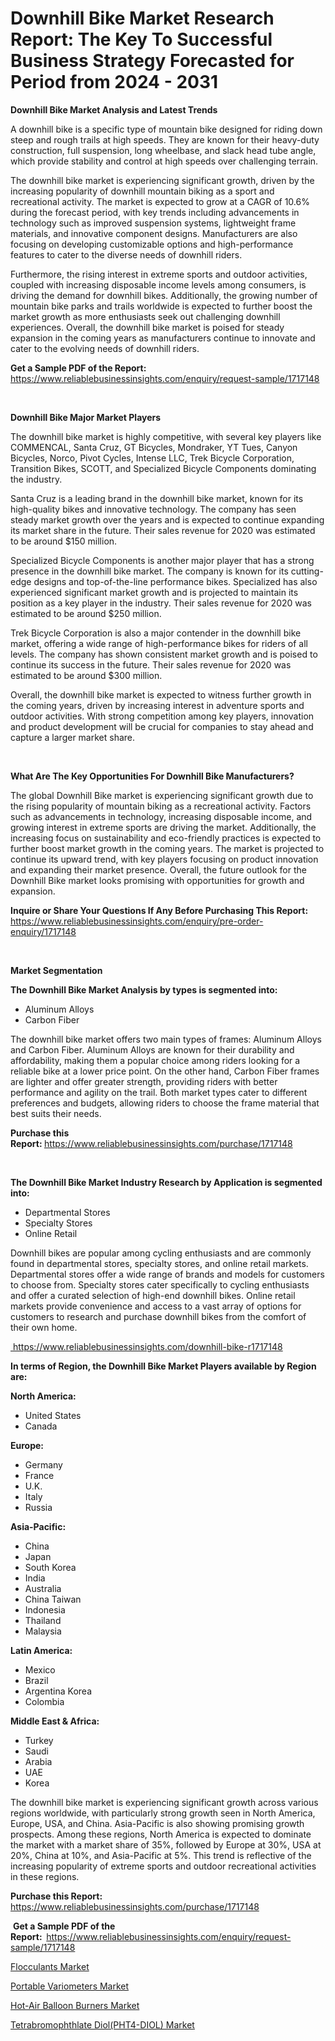 <p><h1>Downhill Bike Market Research Report: The Key To Successful Business Strategy Forecasted for Period from 2024 - 2031</h1></p><p><strong>Downhill Bike Market Analysis and Latest Trends</strong></p>
<p><p>A downhill bike is a specific type of mountain bike designed for riding down steep and rough trails at high speeds. They are known for their heavy-duty construction, full suspension, long wheelbase, and slack head tube angle, which provide stability and control at high speeds over challenging terrain.</p><p>The downhill bike market is experiencing significant growth, driven by the increasing popularity of downhill mountain biking as a sport and recreational activity. The market is expected to grow at a CAGR of 10.6% during the forecast period, with key trends including advancements in technology such as improved suspension systems, lightweight frame materials, and innovative component designs. Manufacturers are also focusing on developing customizable options and high-performance features to cater to the diverse needs of downhill riders.</p><p>Furthermore, the rising interest in extreme sports and outdoor activities, coupled with increasing disposable income levels among consumers, is driving the demand for downhill bikes. Additionally, the growing number of mountain bike parks and trails worldwide is expected to further boost the market growth as more enthusiasts seek out challenging downhill experiences. Overall, the downhill bike market is poised for steady expansion in the coming years as manufacturers continue to innovate and cater to the evolving needs of downhill riders.</p></p>
<p><strong>Get a Sample PDF of the Report:&nbsp;</strong> <a href="https://www.reliablebusinessinsights.com/enquiry/request-sample/1717148">https://www.reliablebusinessinsights.com/enquiry/request-sample/1717148</a></p>
<p>&nbsp;</p>
<p><strong>Downhill Bike Major Market Players</strong></p>
<p><p>The downhill bike market is highly competitive, with several key players like COMMENCAL, Santa Cruz, GT Bicycles, Mondraker, YT Tues, Canyon Bicycles, Norco, Pivot Cycles, Intense LLC, Trek Bicycle Corporation, Transition Bikes, SCOTT, and Specialized Bicycle Components dominating the industry. </p><p>Santa Cruz is a leading brand in the downhill bike market, known for its high-quality bikes and innovative technology. The company has seen steady market growth over the years and is expected to continue expanding its market share in the future. Their sales revenue for 2020 was estimated to be around $150 million.</p><p>Specialized Bicycle Components is another major player that has a strong presence in the downhill bike market. The company is known for its cutting-edge designs and top-of-the-line performance bikes. Specialized has also experienced significant market growth and is projected to maintain its position as a key player in the industry. Their sales revenue for 2020 was estimated to be around $250 million.</p><p>Trek Bicycle Corporation is also a major contender in the downhill bike market, offering a wide range of high-performance bikes for riders of all levels. The company has shown consistent market growth and is poised to continue its success in the future. Their sales revenue for 2020 was estimated to be around $300 million.</p><p>Overall, the downhill bike market is expected to witness further growth in the coming years, driven by increasing interest in adventure sports and outdoor activities. With strong competition among key players, innovation and product development will be crucial for companies to stay ahead and capture a larger market share.</p></p>
<p>&nbsp;</p>
<p><strong>What Are The Key Opportunities For Downhill Bike Manufacturers?</strong></p>
<p><p>The global Downhill Bike market is experiencing significant growth due to the rising popularity of mountain biking as a recreational activity. Factors such as advancements in technology, increasing disposable income, and growing interest in extreme sports are driving the market. Additionally, the increasing focus on sustainability and eco-friendly practices is expected to further boost market growth in the coming years. The market is projected to continue its upward trend, with key players focusing on product innovation and expanding their market presence. Overall, the future outlook for the Downhill Bike market looks promising with opportunities for growth and expansion.</p></p>
<p><strong>Inquire or Share Your Questions If Any Before Purchasing This Report:</strong> <a href="https://www.reliablebusinessinsights.com/enquiry/pre-order-enquiry/1717148">https://www.reliablebusinessinsights.com/enquiry/pre-order-enquiry/1717148</a></p>
<p>&nbsp;</p>
<p><strong>Market Segmentation</strong></p>
<p><strong>The Downhill Bike Market Analysis by types is segmented into:</strong></p>
<p><ul><li>Aluminum Alloys</li><li>Carbon Fiber</li></ul></p>
<p><p>The downhill bike market offers two main types of frames: Aluminum Alloys and Carbon Fiber. Aluminum Alloys are known for their durability and affordability, making them a popular choice among riders looking for a reliable bike at a lower price point. On the other hand, Carbon Fiber frames are lighter and offer greater strength, providing riders with better performance and agility on the trail. Both market types cater to different preferences and budgets, allowing riders to choose the frame material that best suits their needs.</p></p>
<p><strong>Purchase this Report:&nbsp;</strong><a href="https://www.reliablebusinessinsights.com/purchase/1717148">https://www.reliablebusinessinsights.com/purchase/1717148</a></p>
<p>&nbsp;</p>
<p><strong>The Downhill Bike Market Industry Research by Application is segmented into:</strong></p>
<p><ul><li>Departmental Stores</li><li>Specialty Stores</li><li>Online Retail</li></ul></p>
<p><p>Downhill bikes are popular among cycling enthusiasts and are commonly found in departmental stores, specialty stores, and online retail markets. Departmental stores offer a wide range of brands and models for customers to choose from. Specialty stores cater specifically to cycling enthusiasts and offer a curated selection of high-end downhill bikes. Online retail markets provide convenience and access to a vast array of options for customers to research and purchase downhill bikes from the comfort of their own home.</p></p>
<p><a href="https://www.reliablebusinessinsights.com/downhill-bike-r1717148">&nbsp;https://www.reliablebusinessinsights.com/downhill-bike-r1717148</a></p>
<p><strong>In terms of Region, the Downhill Bike Market Players available by Region are:</strong></p>
<p>
    <p> <strong> North America: </strong>
        <ul>
            <li>United States</li>
            <li>Canada</li>
        </ul>
        </p> 
    <p> <strong> Europe: </strong>
        <ul>
            <li>Germany</li>
            <li>France</li>
            <li>U.K.</li>
            <li>Italy</li>
            <li>Russia</li>
        </ul>
        </p> 
    <p> <strong> Asia-Pacific: </strong>
        <ul>
            <li>China</li>
            <li>Japan</li>
            <li>South Korea</li>
            <li>India</li>
            <li>Australia</li>
            <li>China Taiwan</li>
            <li>Indonesia</li>
            <li>Thailand</li>
            <li>Malaysia</li>
        </ul>
        </p> 
    <p> <strong> Latin America: </strong>
        <ul>
            <li>Mexico</li>
            <li>Brazil</li>
            <li>Argentina Korea</li>
            <li>Colombia</li>
        </ul>
        </p> 
    <p> <strong> Middle East & Africa: </strong>
        <ul>
            <li>Turkey</li>
            <li>Saudi</li>
            <li>Arabia</li>
            <li>UAE</li>
            <li>Korea</li>
        </ul>
    </p>
    </p>
<p><p>The downhill bike market is experiencing significant growth across various regions worldwide, with particularly strong growth seen in North America, Europe, USA, and China. Asia-Pacific is also showing promising growth prospects. Among these regions, North America is expected to dominate the market with a market share of 35%, followed by Europe at 30%, USA at 20%, China at 10%, and Asia-Pacific at 5%. This trend is reflective of the increasing popularity of extreme sports and outdoor recreational activities in these regions.</p></p>
<p><strong>Purchase this Report: </strong><a href="https://www.reliablebusinessinsights.com/purchase/1717148">https://www.reliablebusinessinsights.com/purchase/1717148</a></p>
<p>&nbsp;<strong>Get a Sample PDF of the Report:&nbsp;&nbsp;</strong><a href="https://www.reliablebusinessinsights.com/enquiry/request-sample/1717148">https://www.reliablebusinessinsights.com/enquiry/request-sample/1717148</a></p>
<p><strong></strong></p>
<p><p><a href="https://medium.com/@lawrencekelley6262/flocculants-market-a-global-and-regional-analysis-focus-on-region-country-level-analysis-and-6b48c2a4aa26">Flocculants Market</a></p><p><a href="https://github.com/Kennyaniel5/Market-Research-Report-List-1/blob/main/portable-variometers-market.md">Portable Variometers Market</a></p><p><a href="https://github.com/jacobPayne74/Market-Research-Report-List-1/blob/main/hot-air-balloon-burners-market.md">Hot-Air Balloon Burners Market</a></p><p><a href="https://medium.com/@enosstark/global-tetrabromophthlate-diol-pht4-diol-market-opportunities-and-forecast-for-period-from-2024-to-d70b6adbe2d0">Tetrabromophthlate Diol(PHT4-DIOL) Market</a></p></p>
